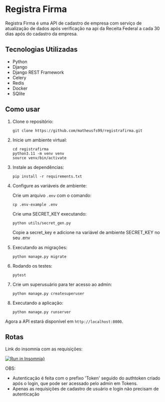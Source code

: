 # Registra Firma

Registra Firma é uma API de cadastro de empresa com serviço de atualização de dados após verificação na api da Receita Federal a cada 30 dias após do cadastro da empresa.

## Tecnologias Utilizadas

- Python
- Django
- Django REST Framework
- Celery
- Redis
- Docker
- SQlite

## Como usar

1. Clone o repositório:

   ```
   git clone https://github.com/matheusfs99/registrafirma.git
   ```

2. Inicie um ambiente virtual:
   ```
   cd registrafirma
   python3.11 -m venv venv
   source venv/bin/activate
   ```

3. Instale as dependências:

   ```
   pip install -r requirements.txt
   ```

4. Configure as variáveis de ambiente:

   Crie um arquivo `.env` com o comando:

   ```
   cp .env-example .env
   ```
   Crie uma SECRET_KEY executando:
   ```
   python utils/secret_gen.py
   ```
   Copie a secret_key e adicione na variável de ambiente SECRET_KEY no seu .env

5. Executando as migrações:

   ```
   python manage.py migrate
   ```

6. Rodando os testes:
   ```
   pytest
   ```

7. Crie um superusuário para ter acesso ao admin:
   ```
   python manage.py createsuperuser
   ```

8. Executando a aplicação:
   ```
   python manage.py runserver
   ```

Agora a API estará disponível em `http://localhost:8000`.

## Rotas

Link do insomnia com as requisições: 

[![Run in Insomnia}](https://insomnia.rest/images/run.svg)](https://insomnia.rest/run/?label=Registra%20Firma&uri=https%3A%2F%2Fgithub.com%2Fmatheusfs99%2Fregistrafirma%2Fblob%2Fmaster%2Futils%2FRegistra_Firma_Insomnia.json)


OBS: 
- Autenticação é feita com o prefixo 'Token' seguido do authtoken criado após o login, que pode ser acessado pelo admin em Tokens.
- Apenas as requisições de cadastro de usuário e login não precisam de autenticação